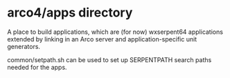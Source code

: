 # arco4/apps directory

A place to build applications, which are (for now) wxserpent64 applications
extended by linking in an Arco server and application-specific unit generators.

common/setpath.sh can be used to set up SERPENTPATH search paths needed for
the apps.
